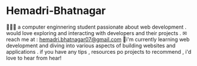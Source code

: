 # Hemadri-Bhatnagar
👩🏻‍🎓 a computer enginnering student passionate about web development . would love exploring and interacting with developers and their projects .
✉︎ reach me at : hemadri.bhatnagar07@gmail.com
📝i'm currently learning web development and diving into various aspects of building websites and applications . if you have any tips , resources po projects to recommend ,
i'd love to hear from hear!
